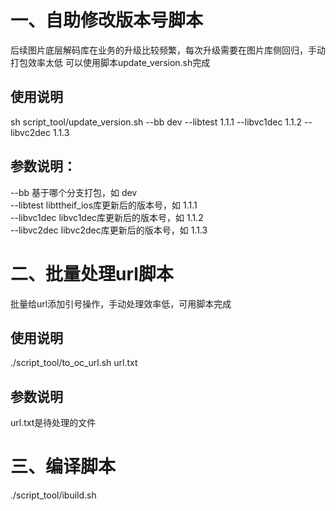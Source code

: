 # 一、自助修改版本号脚本
后续图片底层解码库在业务的升级比较频繁，每次升级需要在图片库侧回归，手动打包效率太低
可以使用脚本update_version.sh完成
## 使用说明
sh script_tool/update_version.sh --bb dev --libtest 1.1.1 --libvc1dec 1.1.2 --libvc2dec 1.1.3  
## 参数说明：
--bb               基于哪个分支打包，如 dev  
--libtest        libttheif_ios库更新后的版本号，如 1.1.1  
--libvc1dec      libvc1dec库更新后的版本号，如 1.1.2  
--libvc2dec      libvc2dec库更新后的版本号，如 1.1.3  

# 二、批量处理url脚本
批量给url添加引号操作，手动处理效率低，可用脚本完成
## 使用说明
./script_tool/to_oc_url.sh url.txt
## 参数说明
  url.txt是待处理的文件  

# 三、编译脚本
./script_tool/ibuild.sh